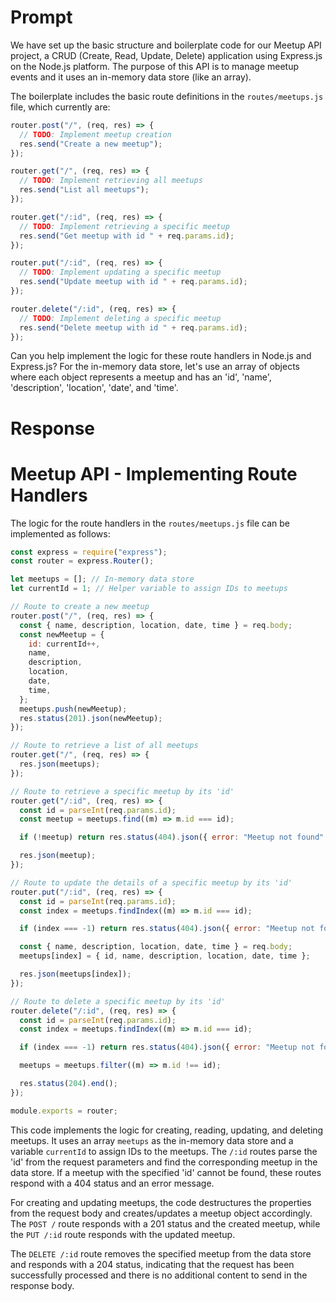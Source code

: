 # Prompt

We have set up the basic structure and boilerplate code for our Meetup API project, a CRUD (Create, Read, Update, Delete) application using Express.js on the Node.js platform. The purpose of this API is to manage meetup events and it uses an in-memory data store (like an array).

The boilerplate includes the basic route definitions in the `routes/meetups.js` file, which currently are:

```javascript
router.post("/", (req, res) => {
  // TODO: Implement meetup creation
  res.send("Create a new meetup");
});

router.get("/", (req, res) => {
  // TODO: Implement retrieving all meetups
  res.send("List all meetups");
});

router.get("/:id", (req, res) => {
  // TODO: Implement retrieving a specific meetup
  res.send("Get meetup with id " + req.params.id);
});

router.put("/:id", (req, res) => {
  // TODO: Implement updating a specific meetup
  res.send("Update meetup with id " + req.params.id);
});

router.delete("/:id", (req, res) => {
  // TODO: Implement deleting a specific meetup
  res.send("Delete meetup with id " + req.params.id);
});
```

Can you help implement the logic for these route handlers in Node.js and Express.js? For the in-memory data store, let's use an array of objects where each object represents a meetup and has an 'id', 'name', 'description', 'location', 'date', and 'time'.

# Response

# Meetup API - Implementing Route Handlers

The logic for the route handlers in the `routes/meetups.js` file can be implemented as follows:

```javascript
const express = require("express");
const router = express.Router();

let meetups = []; // In-memory data store
let currentId = 1; // Helper variable to assign IDs to meetups

// Route to create a new meetup
router.post("/", (req, res) => {
  const { name, description, location, date, time } = req.body;
  const newMeetup = {
    id: currentId++,
    name,
    description,
    location,
    date,
    time,
  };
  meetups.push(newMeetup);
  res.status(201).json(newMeetup);
});

// Route to retrieve a list of all meetups
router.get("/", (req, res) => {
  res.json(meetups);
});

// Route to retrieve a specific meetup by its 'id'
router.get("/:id", (req, res) => {
  const id = parseInt(req.params.id);
  const meetup = meetups.find((m) => m.id === id);

  if (!meetup) return res.status(404).json({ error: "Meetup not found" });

  res.json(meetup);
});

// Route to update the details of a specific meetup by its 'id'
router.put("/:id", (req, res) => {
  const id = parseInt(req.params.id);
  const index = meetups.findIndex((m) => m.id === id);

  if (index === -1) return res.status(404).json({ error: "Meetup not found" });

  const { name, description, location, date, time } = req.body;
  meetups[index] = { id, name, description, location, date, time };

  res.json(meetups[index]);
});

// Route to delete a specific meetup by its 'id'
router.delete("/:id", (req, res) => {
  const id = parseInt(req.params.id);
  const index = meetups.findIndex((m) => m.id === id);

  if (index === -1) return res.status(404).json({ error: "Meetup not found" });

  meetups = meetups.filter((m) => m.id !== id);

  res.status(204).end();
});

module.exports = router;
```

This code implements the logic for creating, reading, updating, and deleting meetups. It uses an array `meetups` as the in-memory data store and a variable `currentId` to assign IDs to the meetups. The `/:id` routes parse the 'id' from the request parameters and find the corresponding meetup in the data store. If a meetup with the specified 'id' cannot be found, these routes respond with a 404 status and an error message.

For creating and updating meetups, the code destructures the properties from the request body and creates/updates a meetup object accordingly. The `POST /` route responds with a 201 status and the created meetup, while the `PUT /:id` route responds with the updated meetup.

The `DELETE /:id` route removes the specified meetup from the data store and responds with a 204 status, indicating that the request has been successfully processed and there is no additional content to send in the response body.
